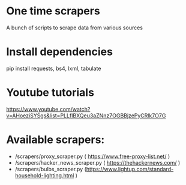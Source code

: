 # One time scrapers
A bunch of scripts to scrape data from various sources

# Install dependencies
pip install requests, bs4, lxml, tabulate

# Youtube tutorials
https://www.youtube.com/watch?v=AHoeziSYSgs&list=PLLfIBXQeu3aZNnz7OGBBjzePyCRlk7O7G

# Available scrapers:
 - /scrapers/proxy_scraper.py ( https://www.free-proxy-list.net/ )
 - /scrapers/hacker_news_scraper.py ( https://thehackernews.com/ )
 - /scrapers/bulbs_scraper.py (https://www.lightup.com/standard-household-lighting.html )
